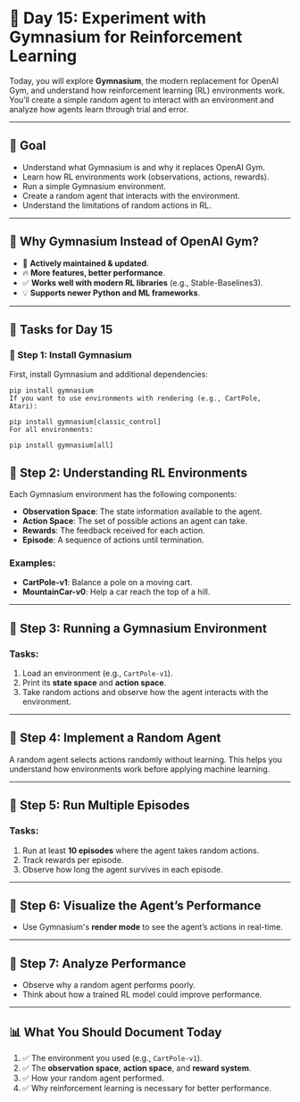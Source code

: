 # 🚀 Day 15: Experiment with Gymnasium for Reinforcement Learning

Today, you will explore **Gymnasium**, the modern replacement for OpenAI Gym, and understand how reinforcement learning (RL) environments work. You’ll create a simple random agent to interact with an environment and analyze how agents learn through trial and error.

---

## 🎯 Goal

- Understand what Gymnasium is and why it replaces OpenAI Gym.
- Learn how RL environments work (observations, actions, rewards).
- Run a simple Gymnasium environment.
- Create a random agent that interacts with the environment.
- Understand the limitations of random actions in RL.

---

## 🔄 Why Gymnasium Instead of OpenAI Gym?

- 🚀 **Actively maintained & updated**.
- 🔥 **More features, better performance**.
- ✅ **Works well with modern RL libraries** (e.g., Stable-Baselines3).
- 💡 **Supports newer Python and ML frameworks**.

---

## 📌 Tasks for Day 15

### 🔹 Step 1: Install Gymnasium
First, install Gymnasium and additional dependencies:

```
pip install gymnasium
If you want to use environments with rendering (e.g., CartPole, Atari):

pip install gymnasium[classic_control]
For all environments:

pip install gymnasium[all]
```
## 🔹 Step 2: Understanding RL Environments

Each Gymnasium environment has the following components:

- **Observation Space**: The state information available to the agent.
- **Action Space**: The set of possible actions an agent can take.
- **Rewards**: The feedback received for each action.
- **Episode**: A sequence of actions until termination.

### Examples:
- **CartPole-v1**: Balance a pole on a moving cart.
- **MountainCar-v0**: Help a car reach the top of a hill.

---

## 🔹 Step 3: Running a Gymnasium Environment

### Tasks:
1. Load an environment (e.g., `CartPole-v1`).
2. Print its **state space** and **action space**.
3. Take random actions and observe how the agent interacts with the environment.

---

## 🔹 Step 4: Implement a Random Agent

A random agent selects actions randomly without learning. This helps you understand how environments work before applying machine learning.

---

## 🔹 Step 5: Run Multiple Episodes

### Tasks:
1. Run at least **10 episodes** where the agent takes random actions.
2. Track rewards per episode.
3. Observe how long the agent survives in each episode.

---

## 🔹 Step 6: Visualize the Agent’s Performance

- Use Gymnasium's **render mode** to see the agent’s actions in real-time.

---

## 🔹 Step 7: Analyze Performance

- Observe why a random agent performs poorly.
- Think about how a trained RL model could improve performance.

---

## 📊 What You Should Document Today

1. ✅ The environment you used (e.g., `CartPole-v1`).
2. ✅ The **observation space**, **action space**, and **reward system**.
3. ✅ How your random agent performed.
4. ✅ Why reinforcement learning is necessary for better performance.